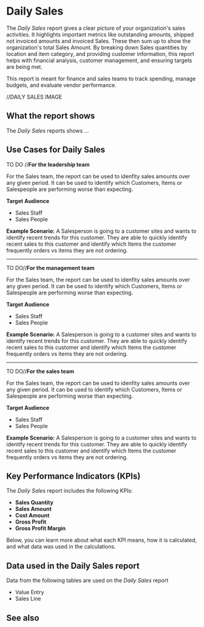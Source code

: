 # Daily Sales

The _Daily Sales_ report gives a clear picture of your organization's sales activities. It highlights important metrics like outstanding amounts, shipped not invoiced amounts and invoiced Sales. These then sum up to show the organization's total Sales Amount. By breaking down Sales quantities by location and item category, and providing customer information, this report helps with financial analysis, customer management, and ensuring targets are being met. 

This report is meant for finance and sales teams to track spending, manage budgets, and evaluate vendor performance.

//DAILY SALES IMAGE

## What the report shows

The *Daily Sales* reports shows ...


## Use Cases for Daily Sales

TO DO //**For the leadership team**

For the Sales team, the report can be used to idenfity sales amounts over any given period. It can be used to identify which Customers, Items or Salespeople are performing worse than expecting. 

**Target Audience**

- Sales Staff
- Sales People

**Example Scenario:** A Salesperson is going to a customer sites and wants to identify recent trends for this customer. They are able to quickly identify recent sales to this customer and identify which Items the customer frequently orders vs items they are not ordering.

---

TO DO//**For the management team**

For the Sales team, the report can be used to idenfity sales amounts over any given period. It can be used to identify which Customers, Items or Salespeople are performing worse than expecting. 

**Target Audience**

- Sales Staff
- Sales People

**Example Scenario:** A Salesperson is going to a customer sites and wants to identify recent trends for this customer. They are able to quickly identify recent sales to this customer and identify which Items the customer frequently orders vs items they are not ordering.

---

TO DO//**For the sales team**

For the Sales team, the report can be used to idenfity sales amounts over any given period. It can be used to identify which Customers, Items or Salespeople are performing worse than expecting. 

**Target Audience**

- Sales Staff
- Sales People

**Example Scenario:** A Salesperson is going to a customer sites and wants to identify recent trends for this customer. They are able to quickly identify recent sales to this customer and identify which Items the customer frequently orders vs items they are not ordering.




## Key Performance Indicators (KPIs)

The _Daily Sales_ report includes the following KPIs:

- **Sales Quantity**
- **Sales Amount**
- **Cost Amount**
- **Gross Profit**
- **Gross Profit Margin**

Below, you can learn more about what each KPI means, how it is calculated, and what data was used in the calculations.

## Data used in the Daily Sales report

Data from the following tables are used on the *Daily Sales* report
- Value Entry
- Sales Line


## See also